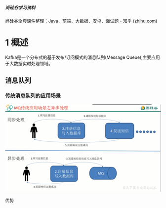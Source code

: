 ##### 尚硅谷学习资料

[尚硅谷全套课件整理：Java、前端、大数据、安卓、面试题 - 知乎 (zhihu.com)](https://zhuanlan.zhihu.com/p/404565210)

# 1 概述

Kafka是一个分布式的基于发布/订阅模式的消息队列(Message Queue),主要应用于大数据实时处理领域。

## 消息队列

### 传统消息队列的应用场景

![image-20230120204634189](imgs/kfk/image-20230120204634189.png)

优势


